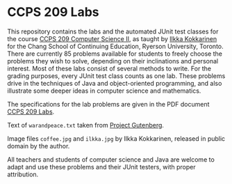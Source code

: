 # CCPS 209 Labs

This repository contains the labs and the automated JUnit test classes for the course [CCPS 209 Computer Science II](https://github.com/ikokkari/JavaExamples), as taught by [Ilkka Kokkarinen](https://www.cs.ryerson.ca/~ikokkari/) for the Chang School of Continuing Education, Ryerson University, Toronto. There are currently 85 problems available for students to freely choose the problems they wish to solve, depending on their inclinations and personal interest. Most of these labs consist of several methods to write. For the grading purposes, every JUnit test class counts as one lab. These problems drive in the techniques of Java and object-oriented programming, and also illustrate some deeper ideas in computer science and mathematics.

The specifications for the lab problems are given in the PDF document [CCPS 209 Labs](https://github.com/ikokkari/CCPS209Labs/blob/master/CCPS%20209%20Labs.pdf).

Text of `warandpeace.txt` taken from [Project Gutenberg](http://www.gutenberg.org/ebooks/2600).

Image files `coffee.jpg` and `ilkka.jpg` by Ilkka Kokkarinen, released in public domain by the author.

All teachers and students of computer science and Java are welcome to adapt and use these problems and their JUnit testers, with proper attribution.
